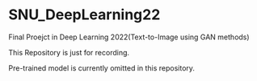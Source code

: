 # SNU_DeepLearning22

Final Proejct in Deep Learning 2022(Text-to-Image using GAN methods)

This Repository is just for recording.

Pre-trained model is currently omitted in this repository.
